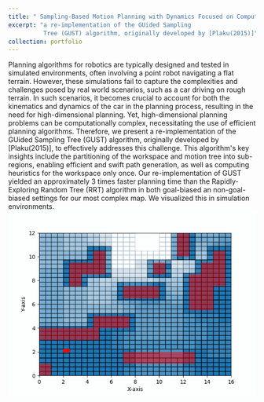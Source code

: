 ```yaml
---
title: " Sampling-Based Motion Planning with Dynamics Focused on Computational Efficiency"
excerpt: "a re-implementation of the GUided Sampling
          Tree (GUST) algorithm, originally developed by [Plaku(2015)]"
collection: portfolio
---
```


Planning algorithms for robotics are typically designed and tested in simulated environments, often involving a point robot navigating a flat terrain. However, these simulations fail to capture the complexities and challenges posed by real world scenarios, such as a car driving on rough terrain. In such scenarios, it becomes crucial to account for both the kinematics and dynamics of the car in the planning process, resulting in the need for high-dimensional planning. Yet, high-dimensional planning problems can be computationally complex, necessitating the use of efficient planning algorithms. Therefore, we present a re-implementation of the GUided Sampling Tree (GUST) algorithm, originally developed by [Plaku(2015)], to effectively addresses this challenge. This algorithm's key insights include the partitioning of the workspace and motion tree into sub-regions, enabling efficient and swift path generation, as well as computing heuristics for the workspace only once. Our re-implementation of GUST yielded an approximately 3 times faster planning time than the Rapidly-Exploring Random Tree (RRT) algorithm in both goal-biased an non-goal-biased settings for our most complex map. We visualized this in simulation environments.
![GUST](/images/portfolio/GUST.gif)
